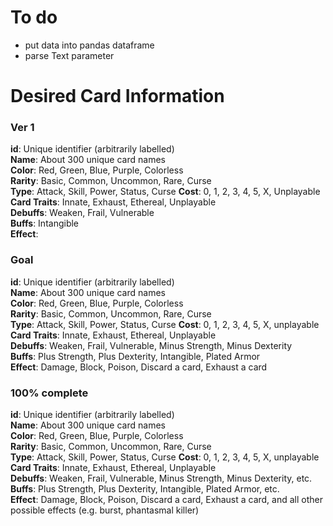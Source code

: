 # To do
- put data into pandas dataframe
- parse Text parameter



# Desired Card Information

### Ver 1
**id**: Unique identifier (arbitrarily labelled) <br>
**Name**: About 300 unique card names <br>
**Color**: Red, Green, Blue, Purple, Colorless <br>
**Rarity**: Basic, Common, Uncommon, Rare, Curse <br>
**Type**: Attack, Skill, Power, Status, Curse
**Cost**: 0, 1, 2, 3, 4, 5, X, Unplayable <br>
**Card Traits**: Innate, Exhaust, Ethereal, Unplayable <br>
**Debuffs**: Weaken, Frail, Vulnerable <br>
**Buffs**: Intangible <br>
**Effect**: <br>

### Goal
**id**: Unique identifier (arbitrarily labelled) <br>
**Name**: About 300 unique card names <br>
**Color**: Red, Green, Blue, Purple, Colorless <br>
**Rarity**: Basic, Common, Uncommon, Rare, Curse <br>
**Type**: Attack, Skill, Power, Status, Curse
**Cost**: 0, 1, 2, 3, 4, 5, X, unplayable <br>
**Card Traits**: Innate, Exhaust, Ethereal, Unplayable <br>
**Debuffs**: Weaken, Frail, Vulnerable, Minus Strength, Minus Dexterity <br>
**Buffs**: Plus Strength, Plus Dexterity, Intangible, Plated Armor <br>
**Effect**: Damage, Block, Poison, Discard a card, Exhaust a card <br>

### 100% complete
**id**: Unique identifier (arbitrarily labelled) <br>
**Name**: About 300 unique card names <br>
**Color**: Red, Green, Blue, Purple, Colorless <br>
**Rarity**: Basic, Common, Uncommon, Rare, Curse <br>
**Type**: Attack, Skill, Power, Status, Curse
**Cost**: 0, 1, 2, 3, 4, 5, X, unplayable <br>
**Card Traits**: Innate, Exhaust, Ethereal, Unplayable <br>
**Debuffs**: Weaken, Frail, Vulnerable, Minus Strength, Minus Dexterity, etc. <br>
**Buffs**: Plus Strength, Plus Dexterity, Intangible, Plated Armor, etc.<br>
**Effect**: Damage, Block, Poison, Discard a card, Exhaust a card, and all other possible effects (e.g. burst, phantasmal killer) <br>